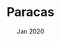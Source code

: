 ---
title: Paracas
description: A small town south of Lima, known for the Islas Ballistas, and Paracas Natural Reserve.
date: Jan 2020
heroImage: ./paracas-1.jpg
images: [
            {img: ./paracas-1.jpg, alt: "Two birds against a cloudy sky"},
            {img: ./paracas-2.jpg, alt: "Pelicans and fishing boats"},
            {img: ./paracas-3.jpg, alt: "A soaring eagle"},
        ]
---